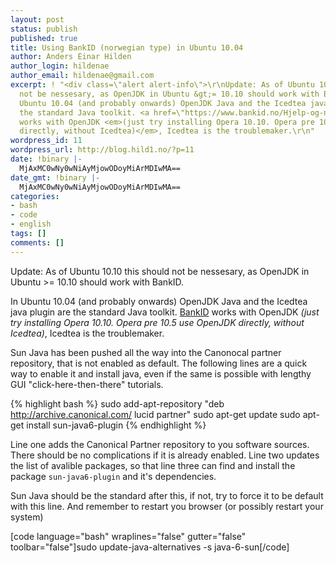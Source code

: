 ```yaml
---
layout: post
status: publish
published: true
title: Using BankID (norwegian type) in Ubuntu 10.04
author: Anders Einar Hilden
author_login: hildenae
author_email: hildenae@gmail.com
excerpt: ! "<div class=\"alert alert-info\">\r\nUpdate: As of Ubuntu 10.10 this should
  not be nessesary, as OpenJDK in Ubuntu &gt;= 10.10 should work with BankID.\r\n</div>\r\nIn
  Ubuntu 10.04 (and probably onwards) OpenJDK Java and the Icedtea java plugin are
  the standard Java toolkit. <a href=\"https://www.bankid.no/Hjelp-og-nyttige-verktoy/Nyttige-verktoy/Test-din-BankID/\">BankID</a>
  works with OpenJDK <em>(just try installing Opera 10.10. Opera pre 10.5 use OpenJDK
  directly, without Icedtea)</em>, Icedtea is the troublemaker.\r\n"
wordpress_id: 11
wordpress_url: http://blog.hild1.no/?p=11
date: !binary |-
  MjAxMC0wNy0wNiAyMjowODoyMiArMDIwMA==
date_gmt: !binary |-
  MjAxMC0wNy0wNiAyMjowODoyMiArMDIwMA==
categories:
- bash
- code
- english
tags: []
comments: []
---
```

Update: As of Ubuntu 10.10 this should not be nessesary, as 
OpenJDK in Ubuntu &gt;= 10.10 should work with BankID.

In Ubuntu 10.04 (and probably onwards) OpenJDK Java and the Icedtea 
java plugin are the standard Java toolkit. 
<a href="https://www.bankid.no/Hjelp-og-nyttige-verktoy/Nyttige-verktoy/Test-din-BankID/">BankID</a> 
works with OpenJDK <em>(just try installing Opera 10.10. Opera pre 
10.5 use OpenJDK directly, without Icedtea)</em>, Icedtea is the 
troublemaker.

<!--more-->
Sun Java has been pushed all the way into the Canonocal partner 
repository, that is not enabled as default. The following lines are 
a quick way to enable it and install java, even if the same is 
possible with lengthy GUI "click-here-then-there" tutorials.

{% highlight bash %}
sudo add-apt-repository "deb http://archive.canonical.com/ lucid partner"
sudo apt-get update
sudo apt-get install sun-java6-plugin
{% endhighlight %}

Line one adds the Canonical Partner repository to you software 
sources. There should be no complications if it is already enabled. 
Line two updates the list of avalible packages, so that line three 
can find and install the package ```sun-java6-plugin``` and 
it's dependencies.

Sun Java should be the standard after this, if not, try to force it 
to be default with this line. And remember to restart you browser 
(or possibly restart your system)
<p>[code language="bash" wraplines="false" gutter="false" toolbar="false"]sudo update-java-alternatives -s java-6-sun[/code] </p>
